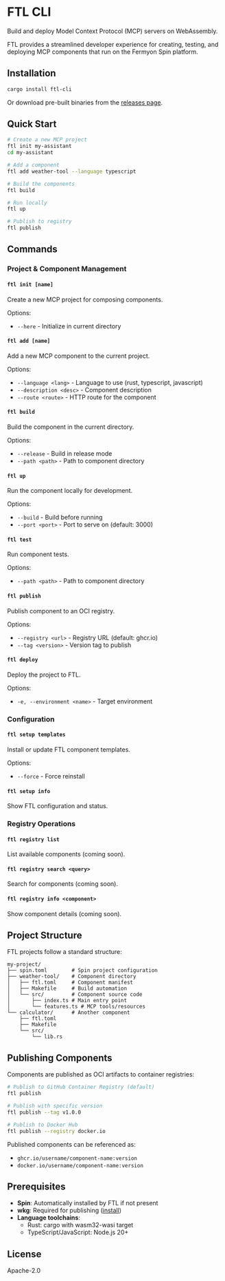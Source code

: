 # FTL CLI

Build and deploy Model Context Protocol (MCP) servers on WebAssembly.

FTL provides a streamlined developer experience for creating, testing, and deploying MCP components that run on the Fermyon Spin platform.

## Installation

```bash
cargo install ftl-cli
```

Or download pre-built binaries from the [releases page](https://github.com/fastertools/ftl-cli/releases).

## Quick Start

```bash
# Create a new MCP project
ftl init my-assistant
cd my-assistant

# Add a component
ftl add weather-tool --language typescript

# Build the components
ftl build

# Run locally
ftl up

# Publish to registry
ftl publish
```

## Commands

### Project & Component Management

#### `ftl init [name]`
Create a new MCP project for composing components.

Options:
- `--here` - Initialize in current directory

#### `ftl add [name]`
Add a new MCP component to the current project.

Options:
- `--language <lang>` - Language to use (rust, typescript, javascript)
- `--description <desc>` - Component description
- `--route <route>` - HTTP route for the component

#### `ftl build`
Build the component in the current directory.

Options:
- `--release` - Build in release mode
- `--path <path>` - Path to component directory

#### `ftl up`
Run the component locally for development.

Options:
- `--build` - Build before running
- `--port <port>` - Port to serve on (default: 3000)

#### `ftl test`
Run component tests.

Options:
- `--path <path>` - Path to component directory

#### `ftl publish`
Publish component to an OCI registry.

Options:
- `--registry <url>` - Registry URL (default: ghcr.io)
- `--tag <version>` - Version tag to publish

#### `ftl deploy`
Deploy the project to FTL.

Options:
- `-e, --environment <name>` - Target environment

### Configuration

#### `ftl setup templates`
Install or update FTL component templates.

Options:
- `--force` - Force reinstall

#### `ftl setup info`
Show FTL configuration and status.

### Registry Operations

#### `ftl registry list`
List available components (coming soon).

#### `ftl registry search <query>`
Search for components (coming soon).

#### `ftl registry info <component>`
Show component details (coming soon).

## Project Structure

FTL projects follow a standard structure:

```
my-project/
├── spin.toml        # Spin project configuration
├── weather-tool/    # Component directory
│   ├── ftl.toml     # Component manifest
│   ├── Makefile     # Build automation
│   └── src/         # Component source code
│       ├── index.ts # Main entry point
│       └── features.ts # MCP tools/resources
└── calculator/      # Another component
    ├── ftl.toml
    ├── Makefile
    └── src/
        └── lib.rs
```

## Publishing Components

Components are published as OCI artifacts to container registries:

```bash
# Publish to GitHub Container Registry (default)
ftl publish

# Publish with specific version
ftl publish --tag v1.0.0

# Publish to Docker Hub
ftl publish --registry docker.io
```

Published components can be referenced as:
- `ghcr.io/username/component-name:version`
- `docker.io/username/component-name:version`

## Prerequisites

- **Spin**: Automatically installed by FTL if not present
- **wkg**: Required for publishing ([install](https://github.com/bytecodealliance/wasm-pkg-tools))
- **Language toolchains**:
  - Rust: cargo with wasm32-wasi target
  - TypeScript/JavaScript: Node.js 20+

## License

Apache-2.0